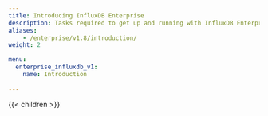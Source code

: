 ```yaml
---
title: Introducing InfluxDB Enterprise
description: Tasks required to get up and running with InfluxDB Enterprise.
aliases:
    - /enterprise/v1.8/introduction/
weight: 2

menu:
  enterprise_influxdb_v1:
    name: Introduction
    
---
```


{{< children >}}
